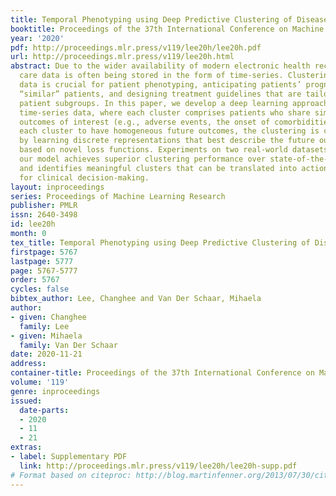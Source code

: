 ```yaml
---
title: Temporal Phenotyping using Deep Predictive Clustering of Disease Progression
booktitle: Proceedings of the 37th International Conference on Machine Learning
year: '2020'
pdf: http://proceedings.mlr.press/v119/lee20h/lee20h.pdf
url: http://proceedings.mlr.press/v119/lee20h.html
abstract: Due to the wider availability of modern electronic health records, patient
  care data is often being stored in the form of time-series. Clustering such time-series
  data is crucial for patient phenotyping, anticipating patients’ prognoses by identifying
  “similar” patients, and designing treatment guidelines that are tailored to homogeneous
  patient subgroups. In this paper, we develop a deep learning approach for clustering
  time-series data, where each cluster comprises patients who share similar future
  outcomes of interest (e.g., adverse events, the onset of comorbidities). To encourage
  each cluster to have homogeneous future outcomes, the clustering is carried out
  by learning discrete representations that best describe the future outcome distribution
  based on novel loss functions. Experiments on two real-world datasets show that
  our model achieves superior clustering performance over state-of-the-art benchmarks
  and identifies meaningful clusters that can be translated into actionable information
  for clinical decision-making.
layout: inproceedings
series: Proceedings of Machine Learning Research
publisher: PMLR
issn: 2640-3498
id: lee20h
month: 0
tex_title: Temporal Phenotyping using Deep Predictive Clustering of Disease Progression
firstpage: 5767
lastpage: 5777
page: 5767-5777
order: 5767
cycles: false
bibtex_author: Lee, Changhee and Van Der Schaar, Mihaela
author:
- given: Changhee
  family: Lee
- given: Mihaela
  family: Van Der Schaar
date: 2020-11-21
address: 
container-title: Proceedings of the 37th International Conference on Machine Learning
volume: '119'
genre: inproceedings
issued:
  date-parts:
  - 2020
  - 11
  - 21
extras:
- label: Supplementary PDF
  link: http://proceedings.mlr.press/v119/lee20h/lee20h-supp.pdf
# Format based on citeproc: http://blog.martinfenner.org/2013/07/30/citeproc-yaml-for-bibliographies/
---
```


